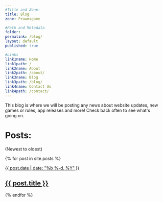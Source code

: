 ```yaml
---
#Title and Zone:
title: Blog
zone: Prawnsgame

#Path and Metadata
folder:
permalink: /blog/
layout: default
published: true

#Links
link1name: Home
link1path: /
link2name: About
link2path: /about/
link3name: Blog
link3path: /blog/
link4name: Contact Us
link4path: /contact/
---
```


This blog is where we will be posting any news about website updates, new games or rules, app releases and more! Check back often to see what's going on.

Posts:
======

(Newest to oldest)

{% for post in site.posts %}
<div>
<a href="{{ site.url }}{{ post.url }}" class="post">
<p>{{ post.date | date: "%b %-d, %Y" }}</p>
<h2>{{ post.title }}</h2>
</a>
<div>
{% endfor %}

<!--<p class="rss-subscribe">subscribe <a href="{{ "/feed.xml" | prepend: site.baseurl }}">via RSS</a></p>-->
